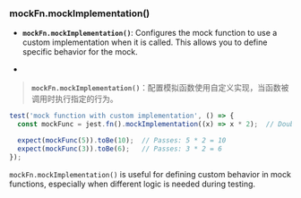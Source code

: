 ### mockFn.mockImplementation()

- **`mockFn.mockImplementation()`**: Configures the mock function to use a custom implementation when it is called. This allows you to define specific behavior for the mock.

- <audio src="..\..\mp3\- __`mockFn.moc.mp3"></audio>

> **`mockFn.mockImplementation()`**：配置模拟函数使用自定义实现，当函数被调用时执行指定的行为。
>
> <audio src="..\..\mp3\mockFn.mockImpl.mp3"></audio>

```js
test('mock function with custom implementation', () => {
  const mockFunc = jest.fn().mockImplementation((x) => x * 2);  // Doubles the input

  expect(mockFunc(5)).toBe(10);  // Passes: 5 * 2 = 10
  expect(mockFunc(3)).toBe(6);   // Passes: 3 * 2 = 6
});
```

<audio src="..\..\mp3/这段代码展示了如何为 Jest.mp3"></audio>

`mockFn.mockImplementation()` is useful for defining custom behavior in mock functions, especially when different logic is needed during testing.

<audio src="..\..\mp3\`mockFn.mockImp.mp3"></audio>